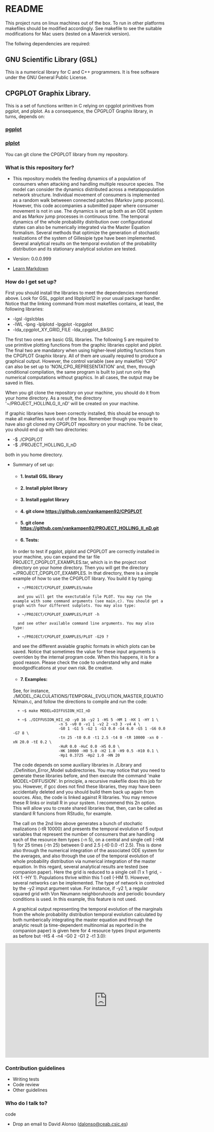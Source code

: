 # README #

This project runs on linux machines out of the box. To run in other platforms makefiles should be modified accordingly. See makefile to see the suitable modifications for Mac users (tested on a Maverick version).

The follwing dependencies are required:

## GNU Scientific Library (GSL)
This is a numerical library for C and C++ programmers. It is free software under the GNU General Public License.
## CPGPLOT Graphix Library.
This is a set of functions written in C relying on cpgplot primitives from pgplot, and plplot. As a consequence, the CPGPLOT Graphix library, in turns, depends on:
### [pgplot](/http://www.astro.caltech.edu/~tjp/pgplot/)
### [plplot](http://plplot.sourceforge.net/)
You can git clone the CPGPLOT library from my repository.

### What is this repository for? ###

* This repository models the feeding dynamics of a population of consumers when attacking and handling multiple resource species. The model can consider the dynamics distributed across a metatapopulation network structure. Individual movement of consumers is implemented as a random walk betweeen connected patches (Markov jump process). However, this code accompanies a submitted paper where consumer movement is not in use. The dynamics is set up both as an ODE system and as Markov jump processes in continuous time. The temporal dynamics of the whole probability distribution over configurational states can also be numerically integrated via the Master Equation formalism. Several methods that optimize the generation of stochastic realizations of the system of Gillesipie type have been implemented. Several analytical results on the temporal evolution of the probability distribution and its stationary analytical solution are tested.  

* Version: 0.0.0.999
* [Learn Markdown](https://bitbucket.org/tutorials/markdowndemo)

### How do I get set up? ###

First you should install the libraries to meet the dependencies mentioned above. Look for GSL, pgplot and libplplot12 in your usual package handler.
Notice that the linking command from most makefiles contains, at least, the following libraries:

* -lgsl -lgslcblas
* -lWL -lpng -lplplotd -lpgplot -lcpgplot
* -lda_cpgplot_XY_GRID_FILE -lda_cpgplot_BASIC

The first two ones are basic GSL libraries. The following 5 are required to use primitive plotting functions from the graphic libraries cpplot and plplot. The final two are mandatory when using higher-level plotting functions from the CPGPLOT Graphix library. All of them are usually required to produce a graphical output. However, the control variable (see any makefile) 'CPG" can also be set up to 'NON_CPG_REPRESENTATION' and, then, through conditional compilation, the same program is built to just run only the numerical computations without graphics. In all cases, the output may be saved in files.

When you git clone the repository on your machine, you should do it from your home directory. As a result, the directory '~/PROJECT_HOLLINLG_II_nD' will be created on your machine.

If graphic libraries have been correctly installed, this should be enough to make all makefiles work out of the box. Remember though you require to have also git cloned my CPGPLOT repository on your machine. To be clear, you should end up with two directories:

* -$ ./CPGPLOT
* -$ ./PROJECT_HOLLING_II_nD

both in you home directory.

* Summary of set up:
	+ #### 1. Install GSL library
	+ #### 2. Install plplot library
	+ #### 3. Install pgplot library
	+ #### 4. git clone https://github.com/vankampen92/CPGPLOT
	+ #### 5. git clone https://github.com/vankampen92/PROJECT_HOLLING_II_nD.git
	+ #### 6. Tests:

	In order to test if pgplot, plplot and CPGPLOT are correctly installed in your machine, you can expand the tar file PROJECT_CPGPLOT_EXAMPLES.tar, which is in the project root directory on your home directory. Then you will get the directory ~/PROJECT_CPGPLOT_EXAMPLES. In that directory, there is a simple example of how to use the CPGPLOT library. You build it by typing:

		+ ~/PROJECT/CPGPLOT_EXAMPLES/make

		and you will get the exectutable file PLOT. You may run the example with some command arguments (see main.c). You should get a graph with four different subplots. You may also type:

		+ ~/PROJECT/CPGPLOT_EXAMPLES/PLOT -h

		and see other available command line arguments. You may also type:

		+ ~/PROJECT/CPGPLOT_EXAMPLES/PLOT -G29 ?

	and see the different avaiable graphic formats in which plots can be saved. Notice that sometimes the value for these input arguments is overriden by the internal program code. When this happens, it is for a good reason. Please check the code to understand why and make moodgodfications at your own risk. Be creative.   

	+ #### 7. Examples:
	See, for instance, ./MODEL_CALCULATIONS/TEMPORAL_EVOLUTION_MASTER_EQUATION/main.c, and follow the directions to compile and run the code:

		+ ~$ make MODEL=DIFFUSION_HII_nD 

		+ ~$ ./DIFFUSION_HII_nD -y0 16 -y2 1 -HS 5 -HM 1 -HX 1 -HY 1 \
                          -n 5 -v0 0 -v1 1 -v2 2 -v3 3 -v4 4 \
                          -G0 1 -G1 5 -G2 1 -G3 0.0 -G4 6.0 -G5 1 -G6 0.0 -G7 8 \
                          -tn 25 -t0 0.0 -t1 2.5 -t4 0 -tR 10000 -xn 0 -xN 20.0 -tE 0.2 \
                          -HuR 0.0 -HuC 0.0 -H5 0.0 \
                          -HK 10000 -H0 5.0 -H2 1.0 -H9 0.5 -H10 0.1 \
                          -Hp1 0.3725 -Hp2 1.0 -HN 20

	The code depends on some auxiliary libraries in ./Library  and ./Definition_Error_Model subdirectories. You may notice that you need to generate these libraries before, and then execute the command 'make MODEL=DIFFUSION'. In principle, a recursive makefile does this job for you. However, if gcc does not find these libraries, they may have been accidentally deleted and you should build them back up again from sources. Also, the code is linked against R libraries.  You may remove these R links or install R in your system. I recommend this 2n option. This will allow you to create shared libraries that, then, can be called as standard R funcions from RStudio, for example.

	The call on the 2nd line above generates a bunch of stochatic realizations (-tR 10000) and presents the temporal evolution of 5 output variables that represent the number of consumers that are handling each of the resource item types (-n 5), on a central and single cell (-HM 1) for 25 times (-tn 25) between 0 and 2.5 (-t0 0.0 -t1 2.5). This is done also through the numerical integration of the associated ODE system for the averages, and also through the use of the temporal evolution of whole probability distribution via numerical integration of the master equation. In this regard, several analytical results are tested (see companion paper). Here the grid is reduced to a single cell (1 x 1 grid, -HX 1 -HY 1). Populations thrive within this 1 cell (-HM 1). However, several networks can be implemented. The type of network in controled by the -y2 imput argument value. For instance, if -y2 1, a regular squared grid with Von Neumann neighboruhoods and periodic boundary conditions is used. In this example, this feature is not used.

	A graphical output representing the temporal evolution of the marginals from the whole probability distribution temporal evolution calculated by both numberically integrating the master equation and through the analytic result (a time-dependent multinomial as reported in the companion paper) is given here for 4 resource types (input arguments as before but -HS 4 -n4 -G0 2 -G1 2 -t1 3.0):

<iframe width="640" height="360" src="https://youtu.be/aEXZSK0kUio" frameborder="0" allowfullscreen></iframe>

### Contribution guidelines ###

* Writing tests
* Code review
* Other guidelines

### Who do I talk to? ###
code
* Drop an email to David Alonso (<dalonso@ceab.csic.es>)
